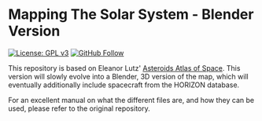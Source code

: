 # Mapping The Solar System - Blender Version

[![License: GPL v3](https://img.shields.io/badge/License-GPL%20v3-blue.svg?style=flat-square)](https://www.gnu.org/licenses/gpl-3.0)
[![GitHub Follow](https://img.shields.io/github/followers/mfeldt.svg?style=flat-square&logo=github&label=Follow)](https://github.com/mfeldt)

This repository is based on Eleanor Lutz' [Asteroids Atlas of Space](https://github.com/eleanorlutz/asteroids_atlas_of_space).  This version will slowly evolve into a Blender, 3D version of the map, which will eventually additionally include spacecraft from the HORIZON database.

For an excellent manual on what the different files are, and how they can be used, please refer to the original repository.

